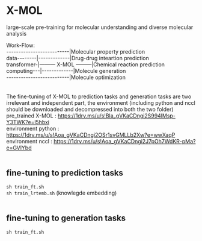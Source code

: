 # X-MOL
large-scale pre-training for molecular understanding and diverse molecular analysis

Work-Flow:<br>
--------------------------|Molecular property prediction <br>
data--------|-------------|Drug-drug inteartion prediction <br>
transformer-|——— X-MOL ———|Chemical reaction prediction <br>
computing---|-------------|Molecule generation <br>
--------------------------|Molecule optimization <br>
<br>
<br>
The fine-tuning of X-MOL to prediction tasks and generation tasks are two irrelevant and independent part, the environment (including python and nccl should be downloaded and decompressed into both the two folder) <br>
pre_trained X-MOL : https://1drv.ms/u/s!BIa_gVKaCDngi2S994lMsp-Y3TWK?e=l5hbxi <br>
environment python : https://1drv.ms/u/s!Aoa_gVKaCDngi2OSr1svGMLLb2Xw?e=wwXaqP <br>
environment nccl : https://1drv.ms/u/s!Aoa_gVKaCDngi2J7pOh7WdKR-pMa?e=GVlYbd <br>
<br>
## fine-tuning to prediction tasks
`sh train_ft.sh` <br>
`sh train_lrtemb.sh` (knowlegde embedding) <br>
<br>
## fine-tuning to generation tasks
`sh train_ft.sh` <br>
